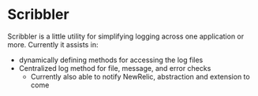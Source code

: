 # Scribbler

Scribbler is a little utility for simplifying logging across one application or more.
Currently it assists in:

* dynamically defining methods for accessing the log files
* Centralized log method for file, message, and error checks
  - Currently also able to notify NewRelic, abstraction and extension to come
